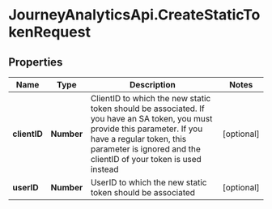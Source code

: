 # JourneyAnalyticsApi.CreateStaticTokenRequest

## Properties

Name | Type | Description | Notes
------------ | ------------- | ------------- | -------------
**clientID** | **Number** | ClientID to which the new static token should be associated.  If you have an SA token, you must provide this parameter.  If you have a regular token, this parameter is ignored and the clientID of your token is used instead | [optional] 
**userID** | **Number** | UserID to which the new static token should be associated | [optional] 



